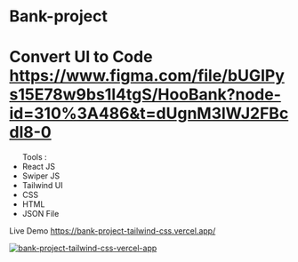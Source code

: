 
# Bank-project 
# Convert UI to Code https://www.figma.com/file/bUGIPys15E78w9bs1l4tgS/HooBank?node-id=310%3A486&t=dUgnM3lWJ2FBcdl8-0


<ul>
Tools :
<li>React JS  </li>
<li>Swiper JS  </li>
<li>Tailwind UI  </li>
<li>CSS </li>
<li>HTML </li>
<li>JSON File </li>
</ul>





Live Demo  https://bank-project-tailwind-css.vercel.app/

 
 <a href="https://bank-project-tailwind-css.vercel.app/"><img src="https://i.ibb.co/1vy1y3C/bank-project-tailwind-css-vercel-app.png" alt="bank-project-tailwind-css-vercel-app" border="0"></a>
 
